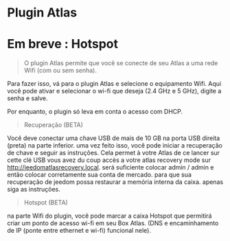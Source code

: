 # Plugin Atlas

# Em breve : Hotspot

> O plugin Atlas permite que você se conecte de seu Atlas a uma rede Wifi (com ou sem senha).

Para fazer isso, vá para o plugin Atlas e selecione o equipamento Wifi.
Aqui você pode ativar e selecionar o wi-fi que deseja (2.4 GHz e 5 GHz), digite a senha e salve.

Por enquanto, o plugin só leva em conta o acesso com DHCP.

> Recuperação (BETA)

Você deve conectar uma chave USB de mais de 10 GB na porta USB direita (preta) na parte inferior. uma vez feito isso, você pode iniciar a recuperação de chave e seguir as instruções.
Cela permet à votre Atlas de ce lancer sur cette clé USB vous avez du coup accès a votre atlas recovery mode sur http://jeedomatlasrecovery.local. será suficiente colocar admin / admin e então colocar corretamente sua conta de mercado. para que sua recuperação de jeedom possa restaurar a memória interna da caixa. apenas siga as instruções.

> Hotspot (BETA)

na parte Wifi do plugin, você pode marcar a caixa Hotspot que permitirá criar um ponto de acesso wi-fi em seu Box Atlas. (DNS e encaminhamento de IP (ponte entre ethernet e wi-fi) funcional nele).

